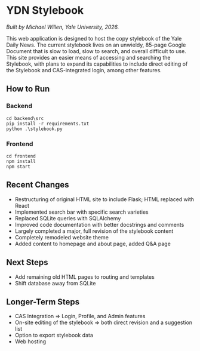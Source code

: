 # YDN Stylebook
*Built by Michael Willen, Yale University, 2026.*

This web application is designed to host the copy stylebook of the Yale Daily News. The current stylebook lives on an unwieldy, 85-page Google Document that is slow to load, slow to search, and overall difficult to use. This site provides an easier means of accessing and searching the Stylebook, with plans to expand its capabilities to include direct editing of the Stylebook and CAS-integrated login, among other features.

## How to Run

### Backend
```
cd backend\src
pip install -r requirements.txt
python .\stylebook.py
```

### Frontend
```
cd frontend
npm install
npm start
```

## Recent Changes

* Restructuring of original HTML site to include Flask; HTML replaced with React
* Implemented search bar with specific search varieties
* Replaced SQLite queries with SQLAlchemy
* Improved code documentation with better docstrings and comments
* Largely completed a major, full revision of the stylebook content
* Completely remodeled website theme
* Added content to homepage and about page, added Q&A page

## Next Steps

* Add remaining old HTML pages to routing and templates
* Shift database away from SQLite

## Longer-Term Steps

* CAS Integration => Login, Profile, and Admin features
* On-site editing of the stylebook => both direct revision and a suggestion list
* Option to export stylebook data
* Web hosting

